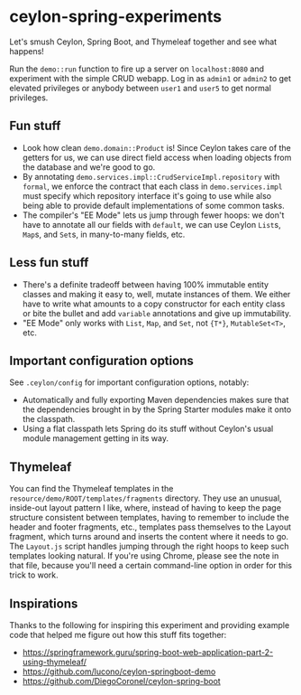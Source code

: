 # ceylon-spring-experiments

Let's smush Ceylon, Spring Boot, and Thymeleaf together and see what happens!

Run the `demo::run` function to fire up a server on `localhost:8080` and experiment with the simple
CRUD webapp. Log in as `admin1` or `admin2` to get elevated privileges or anybody between `user1`
and `user5` to get normal privileges.

## Fun stuff

   - Look how clean `demo.domain::Product` is! Since Ceylon takes care of the getters for us, we
     can use direct field access when loading objects from the database and we're good to go.
   - By annotating `demo.services.impl::CrudServiceImpl.repository` with `formal`, we enforce the
     contract that each class in `demo.services.impl` must specify which repository interface it's
     going to use while also being able to provide default implementations of some common tasks.
   - The compiler's "EE Mode" lets us jump through fewer hoops: we don't have to annotate all our
     fields with `default`, we can use Ceylon `List`s, `Map`s, and `Set`s, in many-to-many fields,
     etc.

## Less fun stuff

   - There's a definite tradeoff between having 100% immutable entity classes and making it easy
     to, well, mutate instances of them. We either have to write what amounts to a copy constructor
     for each entity class or bite the bullet and add `variable` annotations and give up
     immutability.
   - "EE Mode" only works with `List`, `Map`, and `Set`, not `{T*}`, `MutableSet<T>`, etc.

## Important configuration options

See `.ceylon/config` for important configuration options, notably:

   - Automatically and fully exporting Maven dependencies makes sure that the dependencies brought
     in by the Spring Starter modules make it onto the classpath.
   - Using a flat classpath lets Spring do its stuff without Ceylon's usual module management
     getting in its way.

## Thymeleaf

You can find the Thymeleaf templates in the `resource/demo/ROOT/templates/fragments` directory.
They use an unusual, inside-out layout pattern I like, where, instead of having to keep the page
structure consistent between templates, having to remember to include the header and footer
fragments, etc., templates pass themselves to the Layout fragment, which turns around and inserts
the content where it needs to go. The `Layout.js` script handles jumping through the right hoops to
keep such templates looking natural. If you're using Chrome, please see the note in that file,
because you'll need a certain command-line option in order for this trick to work.

## Inspirations

Thanks to the following for inspiring this experiment and providing example code that helped me
figure out how this stuff fits together:

   - https://springframework.guru/spring-boot-web-application-part-2-using-thymeleaf/
   - https://github.com/lucono/ceylon-springboot-demo
   - https://github.com/DiegoCoronel/ceylon-spring-boot
